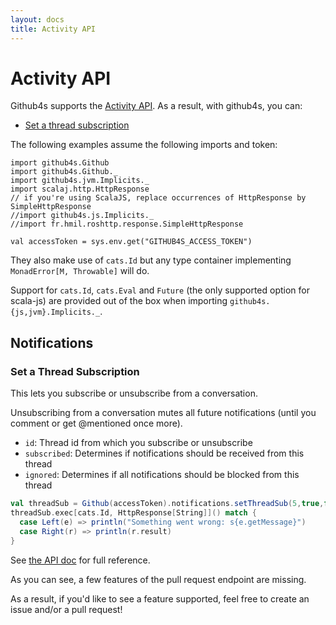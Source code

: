 ```yaml
---
layout: docs
title: Activity API
---
```


# Activity API

Github4s supports the [Activity API](https://developer.github.com/v3/activity/). As a result,
with github4s, you can:

- [Set a thread subscription](#set-a-thread-subscription)

The following examples assume the following imports and token:

```tut:silent
import github4s.Github
import github4s.Github._
import github4s.jvm.Implicits._
import scalaj.http.HttpResponse
// if you're using ScalaJS, replace occurrences of HttpResponse by SimpleHttpResponse
//import github4s.js.Implicits._
//import fr.hmil.roshttp.response.SimpleHttpResponse

val accessToken = sys.env.get("GITHUB4S_ACCESS_TOKEN")
```

They also make use of `cats.Id` but any type container implementing `MonadError[M, Throwable]` will
do.

Support for `cats.Id`, `cats.Eval` and `Future` (the only supported option for scala-js) are
provided out of the box when importing `github4s.{js,jvm}.Implicits._`.

## Notifications

### Set a Thread Subscription
This lets you subscribe or unsubscribe from a conversation.

Unsubscribing from a conversation mutes all future notifications (until you comment or get @mentioned once more).

 - `id`: Thread id from which you subscribe or unsubscribe
 - `subscribed`: Determines if notifications should be received from this thread
 - `ignored`: Determines if all notifications should be blocked from this thread

```scala
val threadSub = Github(accessToken).notifications.setThreadSub(5,true,false)
threadSub.exec[cats.Id, HttpResponse[String]]() match {
  case Left(e) => println("Something went wrong: s{e.getMessage}")
  case Right(r) => println(r.result)
}
```
See [the API doc](https://developer.github.com/v3/activity/notifications/#set-a-thread-subscription) for full reference.

As you can see, a few features of the pull request endpoint are missing.

As a result, if you'd like to see a feature supported, feel free to create an issue and/or a pull request!
